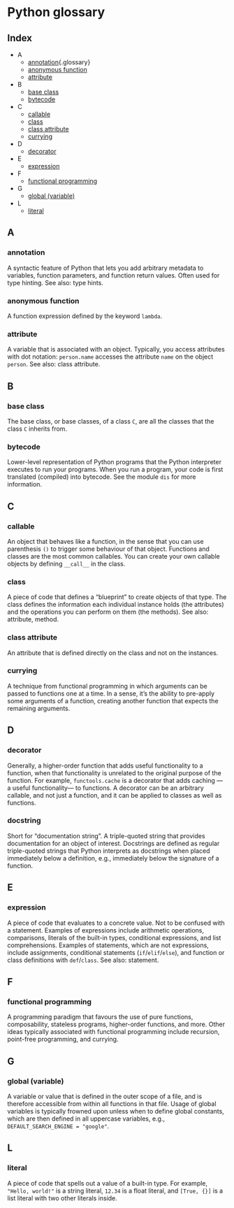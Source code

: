 # Python glossary

## Index

- A
  - [annotation](#annotation){.glossary}
  - [anonymous function](#anonymous-function)
  - [attribute](#attribute)
- B
  - [base class](#base-class)
  - [bytecode](#bytecode)
- C
  - [callable](#callable)
  - [class](#class)
  - [class attribute](#class-attribute)
  - [currying](#currying)
- D
  - [decorator](#decorator)
- E
  - [expression](#expression)
- F
  - [functional programming](#functional-programming)
- G
  - [global (variable)](#global-variable)
- L
  - [literal](#literal)


## A

### annotation

A syntactic feature of Python that lets you add arbitrary metadata to variables, function parameters, and function return values. Often used for type hinting. See also: type hints.

### anonymous function

A function expression defined by the keyword `lambda`.

### attribute

A variable that is associated with an object. Typically, you access attributes with dot notation: `person.name` accesses the attribute `name` on the object `person`. See also: class attribute.


## B

### base class

The base class, or base classes, of a class `C`, are all the classes that the class `C` inherits from.

### bytecode

Lower-level representation of Python programs that the Python interpreter executes to run your programs. When you run a program, your code is first translated (compiled) into bytecode. See the module `dis` for more information.


## C

### callable

An object that behaves like a function, in the sense that you can use parenthesis `()` to trigger some behaviour of that object. Functions and classes are the most common callables. You can create your own callable objects by defining `__call__` in the class.

### class

A piece of code that defines a “blueprint” to create objects of that type. The class defines the information each individual instance holds (the attributes) and the operations you can perform on them (the methods). See also: attribute, method.

### class attribute

An attribute that is defined directly on the class and not on the instances.

### currying

A technique from functional programming in which arguments can be passed to functions one at a time. In a sense, it’s the ability to pre-apply some arguments of a function, creating another function that expects the remaining arguments.


## D

### decorator

Generally, a higher-order function that adds useful functionality to a function, when that functionality is unrelated to the original purpose of the function. For example, `functools.cache` is a decorator that adds caching — a useful functionality— to functions. A decorator can be an arbitrary callable, and not just a function, and it can be applied to classes as well as functions.

### docstring

Short for “documentation string”. A triple-quoted string that provides documentation for an object of interest. Docstrings are defined as regular triple-quoted strings that Python interprets as docstrings when placed immediately below a definition, e.g., immediately below the signature of a function.


## E

### expression

A piece of code that evaluates to a concrete value. Not to be confused with a statement. Examples of expressions include arithmetic operations, comparisons, literals of the built-in types, conditional expressions, and list comprehensions. Examples of statements, which are not expressions, include assignments, conditional statements (`if`/`elif`/`else`), and function or class definitions with `def`/`class`. See also: statement.


## F

### functional programming

A programming paradigm that favours the use of pure functions, composability, stateless programs, higher-order functions, and more. Other ideas typically associated with functional programming include recursion, point-free programming, and currying.


## G

### global (variable)

A variable or value that is defined in the outer scope of a file, and is therefore accessible from within all functions in that file. Usage of global variables is typically frowned upon unless when to define global constants, which are then defined in all uppercase variables, e.g., `DEFAULT_SEARCH_ENGINE = "google"`.


## L

### literal

A piece of code that spells out a value of a built-in type. For example, `"Hello, world!"` is a string literal, `12.34` is a float literal, and `[True, {}]` is a list literal with two other literals inside.

